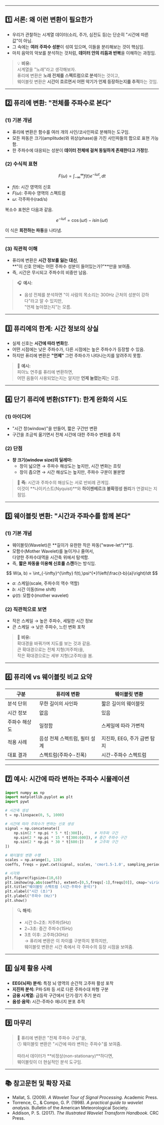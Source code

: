 
---
## 1️⃣ 서론: 왜 이런 변환이 필요한가

- 우리가 관찰하는 시계열 데이터(소리, 주가, 심전도 등)는 단순히 "시간에 따른 값"이 아님.
- 그 속에는 **여러 주파수 성분**이 섞여 있으며, 이들을 분리해보는 것이 핵심임.
- 마치 음악의 악보를 분석하는 것처럼, **데이터 안의 리듬과 반복**을 이해하는 과정임.

> 💡 **비유:**  
> 시계열을 "노래"라고 생각해보자.  
> 퓨리에 변환은 **노래 전체를 스펙트럼으로 분석**하는 것이고,  
> 웨이블릿 변환은 **시간이 흐르면서 어떤 악기가 언제 등장하는지를 추적**하는 것임.

---

## 2️⃣ 퓨리에 변환: "전체를 주파수로 본다"

### (1) 기본 개념

- 퓨리에 변환은 함수를 여러 개의 사인/코사인파로 분해하는 도구임.
- 모든 파동은 크기(amplitude)와 위상(phase)을 가진 사인파들의 합으로 표현 가능함.
- 한 주파수에 대응되는 성분이 **데이터 전체에 걸쳐 동일하게 존재한다고 가정**함.

### (2) 수식적 표현

$$ F(\omega) = \int_{-\infty}^{\infty} f(t)e^{-i\omega t},dt $$

- $f(t)$: 시간 영역의 신호
- $F(\omega)$: 주파수 영역의 스펙트럼
- $\omega$: 각주파수(rad/s)

복소수 표현은 다음과 같음.

$$ e^{-i\omega t} = \cos(\omega t) - i\sin(\omega t) $$

이 식은 **회전하는 파동**을 나타냄.

---

### (3) 직관적 이해

- 퓨리에 변환은 **시간 정보를 잃는 대신**,  
    **"이 신호 안에는 어떤 주파수 성분이 들어있는가?"**만을 보여줌.
- 즉, 시간은 무시되고 주파수의 비중만 남음.

> 🎧 **예시:**
> 
> - 음성 전체를 분석하면 "이 사람의 목소리는 300Hz 근처의 성분이 강하다"라고 알 수 있지만,  
>     "언제 높아졌는지"는 모름.

---

## 3️⃣ 퓨리에의 한계: 시간 정보의 상실

- 실제 신호는 **시간에 따라 변화**함.
- 어떤 시점에는 낮은 주파수가, 다른 시점에는 높은 주파수가 등장할 수 있음.
- 하지만 퓨리에 변환은 **"언제"** 그런 주파수가 나타나는지를 알려주지 못함.

> 🎹 **예시:**  
> 피아노 연주를 퓨리에 변환하면,  
> 어떤 음들이 사용되었는지는 알지만 **언제 눌렸는지**는 모름.

---

## 4️⃣ 단기 퓨리에 변환(STFT): 한계 완화의 시도

### (1) 아이디어

- "시간 창(window)"을 만들어, 짧은 구간만 변환
- 구간을 조금씩 옮기면서 전체 시간에 대한 주파수 변화를 추적

### (2) 단점

- **창 크기(window size)의 딜레마:**
    - 창이 넓으면 → 주파수 해상도는 높지만, 시간 변화는 흐릿
    - 창이 좁으면 → 시간 해상도는 높지만, 주파수 구분이 불분명

> 💬 **즉:** 시간과 주파수의 해상도는 서로 반비례 관계임.  
> 이것이 **나이키스트(Nyquist)**와 **하이젠베르크 불확정성 원리**가 연결되는 지점임.

---

## 5️⃣ 웨이블릿 변환: "시간과 주파수를 함께 본다"

### (1) 기본 개념

- 웨이블릿(Wavelet)은 **길이가 유한한 작은 파동("wave-let")**임.
- 모함수(Mother Wavelet)를 늘이거나 줄여서,  
    다양한 주파수대역을 시간축 위에서 탐색함.
- 즉, **짧은 파동을 이용해 신호를 스캔**하는 방식임.

$$ W(a, b) = \int_{-\infty}^{\infty} f(t),\psi^{*}!\left(\frac{t-b}{a}\right)!dt $$

- $a$: 스케일(scale, 주파수의 역수 역할)
- $b$: 시간 이동(time shift)
- $\psi(t)$: 모함수(mother wavelet)

### (2) 직관적으로 보면

- 작은 스케일 → 높은 주파수, 세밀한 시간 정보
- 큰 스케일 → 낮은 주파수, 느린 변화 포착

> 🧩 **비유:**  
> 확대경을 바꿔가며 지도를 보는 것과 같음.  
> 큰 확대경으로는 전체 지형(저주파)을,  
> 작은 확대경으로는 세부 지형(고주파)을 봄.

---

## 6️⃣ 퓨리에 vs 웨이블릿 비교 요약

|구분|퓨리에 변환|웨이블릿 변환|
|---|---|---|
|분석 단위|무한 길이의 사인파|짧은 길이의 웨이블릿|
|시간 정보|없음|있음|
|주파수 해상도|일정함|스케일에 따라 가변적|
|적용 사례|음성 전체 스펙트럼, 필터 설계|지진파, EEG, 주가 급변 탐지|
|대표 결과|스펙트럼(주파수-진폭)|시간-주파수 스펙트럼|

---

## 7️⃣ 예시: 시간에 따라 변하는 주파수 시뮬레이션

```python
import numpy as np
import matplotlib.pyplot as plt
import pywt

# 시간축 생성
t = np.linspace(0, 5, 1000)

# 시간에 따라 주파수가 변하는 신호 생성
signal = np.concatenate([
    np.sin(2 * np.pi * 5 * t[:300]),     # 저주파 구간
    np.sin(2 * np.pi * 15 * t[300:600]), # 중간 주파수 구간
    np.sin(2 * np.pi * 30 * t[600:])     # 고주파 구간
])

# 웨이블릿 변환 수행
scales = np.arange(1, 128)
coeffs, freqs = pywt.cwt(signal, scales, 'cmor1.5-1.0', sampling_period=1/200)

# 시각화
plt.figure(figsize=(10,6))
plt.imshow(np.abs(coeffs), extent=[0,5,freqs[-1],freqs[0]], cmap='viridis', aspect='auto')
plt.title("웨이블릿 스펙트럼 (시간-주파수 분석)")
plt.xlabel("시간 (초)")
plt.ylabel("주파수 (Hz)")
plt.show()
```

> 🔍 **해석:**
> 
> - 시간 0~2초: 저주파(5Hz)
> - 2~3초: 중간 주파수(15Hz)
> - 3초 이후: 고주파(30Hz)  
>     → 퓨리에 변환은 이 차이를 구분하지 못하지만,  
>     웨이블릿 변환은 시간 축에서 각 주파수의 등장 시점을 보여줌.

---

## 8️⃣ 실제 활용 사례

- **EEG(뇌파) 분석:** 특정 뇌 영역의 순간적 고주파 활성 포착
- **지진파 분석:** P파·S파 등 서로 다른 주파수대 파형 구분
- **금융 시계열:** 급등락 구간에서 단기·장기 주기 분리
- **음성·음악:** 시간-주파수 에너지 분포 추적

---

## 9️⃣ 마무리

> 🧠 퓨리에 변환은 "전체 주파수 구성"을,  
> 🕓 웨이블릿 변환은 "시간에 따라 변하는 주파수"를 보여줌.
> 
> 따라서 데이터가 **비정상(non-stationary)**하다면,  
> 웨이블릿이 더 현실적인 분석 도구임.

---

## 📚 참고문헌 및 확장 자료

- Mallat, S. (2009). _A Wavelet Tour of Signal Processing._ Academic Press.
- Torrence, C., & Compo, G. P. (1998). _A practical guide to wavelet analysis._ Bulletin of the American Meteorological Society.
- Addison, P. S. (2017). _The Illustrated Wavelet Transform Handbook._ CRC Press.